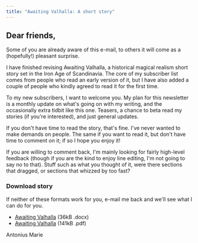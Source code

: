 ```yaml
---
title: "Awaiting Valhalla: A short story"
---
```


## Dear friends,

Some of you are already aware of this e-mail, to others it will come as a (hopefully!) pleasant surprise.

I have finished revising Awaiting Valhalla, a historical magical realism short story set in the Iron Age of Scandinavia. The core of my subscriber list comes from people who read an early version of it, but I have also added a couple of people who kindly agreed to read it for the first time.

To my new subscribers, I want to welcome you. My plan for this newsletter is a monthly update on what's going on with my writing, and the occasionally extra tidbit like this one. Teasers, a chance to beta read my stories (if you're interested), and just general updates.

If you don't have time to read the story, that's fine. I've never wanted to make demands on people. The same if you want to read it, but don't have time to comment on it; if so I hope you enjoy it!

If you are willing to comment back, I'm mainly looking for fairly high-level feedback (though if you are the kind to enjoy line editing, I'm not going to say no to that). Stuff such as what you thought of it, were there sections that dragged, or sections that whizzed by too fast?

### Download story

If neither of these formats work for you, e-mail me back and we'll see what I can do for you.

* [Awaiting Valhalla](https://gallery.mailchimp.com/d95b087d8091812e7b3b1a698/files/AwaitingValhalla.docx) (36kB .docx)
* [Awaiting Valhalla](https://gallery.mailchimp.com/d95b087d8091812e7b3b1a698/files/AwaitingValhalla.pdf) (141kB .pdf)

Antonius Marie
